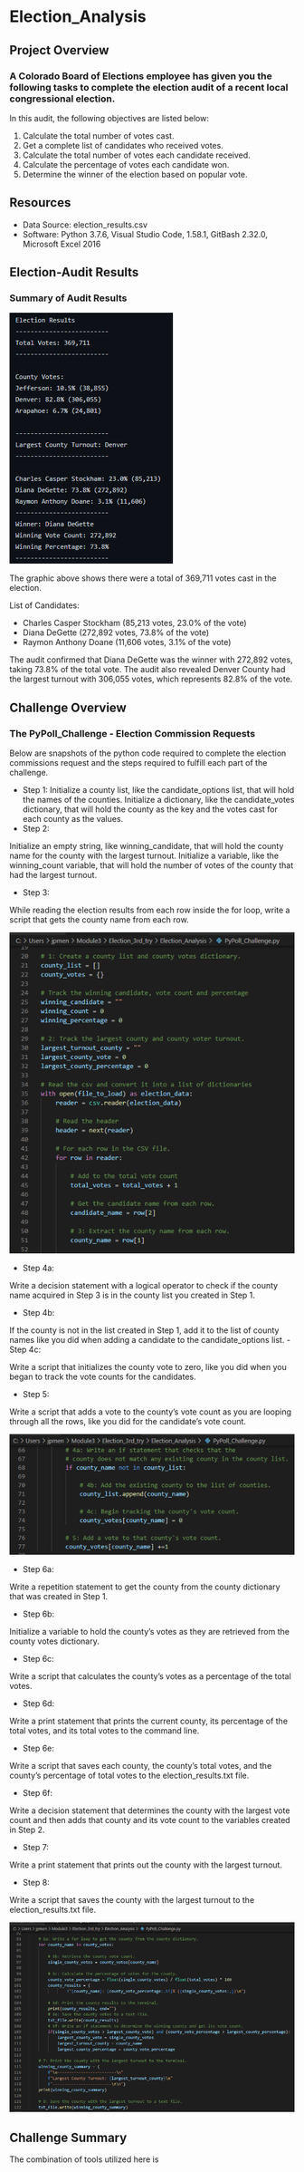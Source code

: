# Election_Analysis
## Project Overview

### A Colorado Board of Elections employee has given you the following tasks to complete the election audit of a recent local congressional election.
In this audit, the following objectives are listed below:
1. Calculate the total number of votes cast.
2. Get a complete list of candidates who received votes.
3. Calculate the total number of votes each candidate received.
4. Calculate the percentage of votes each candidate won.
5. Determine the winner of the election based on popular vote.

## Resources
- Data Source: election_results.csv
- Software: Python 3.7.6, Visual Studio Code, 1.58.1, GitBash 2.32.0, Microsoft Excel 2016
## Election-Audit Results

### Summary of Audit Results
![Election_Results_Final.png](Election_Results_Final.png)

The graphic above shows there were a total of 369,711 votes cast in the election.  

List of Candidates:
- Charles Casper Stockham (85,213 votes, 23.0% of the vote)
- Diana DeGette (272,892 votes, 73.8% of the vote)
- Raymon Anthony Doane (11,606 votes, 3.1% of the vote)

The audit confirmed that Diana DeGette was the winner with 272,892 votes, taking 73.8% of the total vote.  The audit also revealed Denver County had the largest turnout with 306,055 votes, which represents 82.8% of the vote.

## Challenge Overview
### The PyPoll_Challenge - Election Commission Requests
Below are snapshots of the python code required to complete the election commissions request and the steps required to fulfill each part of the challenge.

- Step 1:  Initialize a county list, like the candidate_options list, that will hold the names of the counties.
Initialize a dictionary, like the candidate_votes dictionary, that will hold the county as the key and the votes cast for each county as the values.
- Step 2:

Initialize an empty string, like winning_candidate, that will hold the county name for the county with the largest turnout.
Initialize a variable, like the winning_count variable, that will hold the number of votes of the county that had the largest turnout.
- Step 3:

While reading the election results from each row inside the for loop, write a script that gets the county name from each row.

![Questions1_3_PyPoll_Challenge_Answers](Questions1_3_PyPoll_Challenge_Answers.png)

- Step 4a:

Write a decision statement with a logical operator to check if the county name acquired in Step 3 is in the county list you created in Step 1.
- Step 4b:

If the county is not in the list created in Step 1, add it to the list of county names like you did when adding a candidate to the candidate_options list.
-Step 4c:

Write a script that initializes the county vote to zero, like you did when you began to track the vote counts for the candidates.
- Step 5:

Write a script that adds a vote to the county’s vote count as you are looping through all the rows, like you did for the candidate’s vote count.

![Questions4_5_PyPoll_Challenge_Answers](Questions4_5_PyPoll_Challenge_Answers.png)

- Step 6a:

Write a repetition statement to get the county from the county dictionary that was created in Step 1.
- Step 6b:

Initialize a variable to hold the county’s votes as they are retrieved from the county votes dictionary.
- Step 6c:

Write a script that calculates the county’s votes as a percentage of the total votes.
- Step 6d:

Write a print statement that prints the current county, its percentage of the total votes, and its total votes to the command line.

- Step 6e:

Write a script that saves each county, the county’s total votes, and the county’s percentage of total votes to the election_results.txt file.

- Step 6f:

Write a decision statement that determines the county with the largest vote count and then adds that county and its vote count to the variables created in Step 2.
- Step 7:

Write a print statement that prints out the county with the largest turnout.
- Step 8:

Write a script that saves the county with the largest turnout to the election_results.txt file.

![Questions6_8_PyPoll_Challenge_Answers](Questions6_8_PyPoll_Challenge_Answers.png)

## Challenge Summary
The combination of tools utilized here is 
